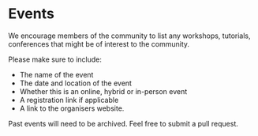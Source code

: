 # Events

We encourage members of the community to list any workshops, tutorials, conferences that might be of interest to the community.

Please make sure to include:

- The name of the event
- The date and location of the event
- Whether this is an online, hybrid or in-person event
- A registration link if applicable
- A link to the organisers website.

Past events will need to be archived. 
Feel free to submit a pull request.
